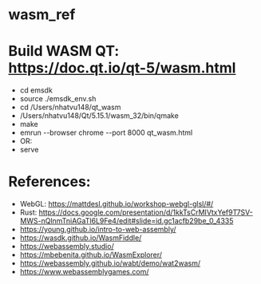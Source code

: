 # wasm_ref
# Build WASM QT: https://doc.qt.io/qt-5/wasm.html
-   cd emsdk
-   source ./emsdk_env.sh
-   cd /Users/nhatvu148/qt_wasm
-   /Users/nhatvu148/Qt/5.15.1/wasm_32/bin/qmake
-   make
-   emrun --browser chrome --port 8000 qt_wasm.html
-   OR:
-   serve

# References:
-   WebGL: https://mattdesl.github.io/workshop-webgl-glsl/#/
-   Rust: https://docs.google.com/presentation/d/1kkTsCrMIVtxYef9T7SV-MWS-nQlnmTniAGaTl6L9Fe4/edit#slide=id.gc1acfb29be_0_4335
-   https://young.github.io/intro-to-web-assembly/
-   https://wasdk.github.io/WasmFiddle/
-   https://webassembly.studio/
-   https://mbebenita.github.io/WasmExplorer/
-   https://webassembly.github.io/wabt/demo/wat2wasm/
-   https://www.webassemblygames.com/
